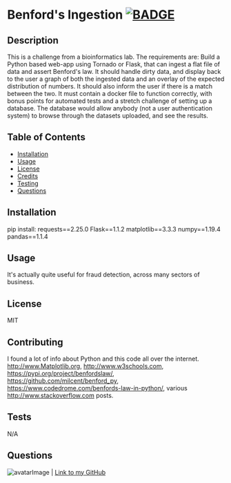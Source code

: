 # Benford's Ingestion [![BADGE](https://img.shields.io/badge/License%3A-MIT-blue)](https://img.shields.io/badge/License%3A-MIT-blue)
## Description
This is a challenge from a bioinformatics lab. The requirements are: Build a Python based web-app using Tornado or Flask, that can ingest a flat file of data and assert Benford's law. It should handle dirty data, and display back to the user a graph of both the ingested data and an overlay of the expected distribution of numbers. It should also inform the user if there is a match between the two. It must contain a docker file to function correctly, with bonus points for automated tests and a stretch challenge of setting up a database. The database would allow anybody (not a user authentication system) to browse through the datasets uploaded, and see the results.
## Table of Contents
* [Installation](#installation)
* [Usage](#usage)
* [License](#license)
* [Credits](#contributing)
* [Testing](#tests)
* [Questions](#questions)
## Installation
pip install:
requests==2.25.0
Flask==1.1.2
matplotlib==3.3.3
numpy==1.19.4
pandas==1.1.4
## Usage
It's actually quite useful for fraud detection, across many sectors of business.
## License
MIT
## Contributing
I found a lot of info about Python and this code all over the internet.
http://www.Matplotlib.org, http://www.w3schools.com, https://pypi.org/project/benfordslaw/, https://github.com/milcent/benford_py, https://www.codedrome.com/benfords-law-in-python/, various http://www.stackoverflow.com posts.
## Tests
N/A
## Questions
![avatarImage](https://avatars1.githubusercontent.com/u/32282285?v=4) | [Link to my GitHub](https://github.com/fruityvegetables)